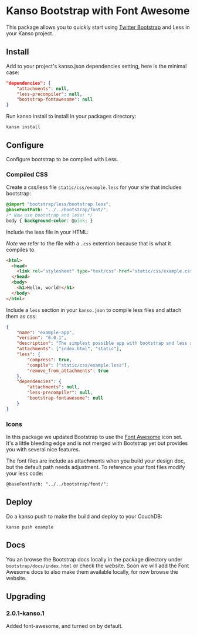 # Kanso Bootstrap with Font Awesome

This package allows you to quickly start using [Twitter
Bootstrap](http://twitter.github.com/bootstrap/) and Less in your Kanso 
project. 

## Install

Add to your project's kanso.json dependencies setting, here is the minimal
case:

```json
"dependencies": {
    "attachments": null,
    "less-precompiler": null,
    "bootstrap-fontawesome": null
}
```

Run kanso install to install in your packages directory:

```
kanso install
```

## Configure 

Configure bootstrap to be compiled with Less.

### Compiled CSS

Create a css/less file `static/css/example.less` for your site that
includes bootstrap:

```css
@import "bootstrap/less/bootstrap.less";
@baseFontPath: "../../bootstrap/font/";
/* Now use bootstrap and less! */
body { background-color: @pink; }
```

Include the less file in your HTML:

*Note* we refer to the file with a `.css` extention because that is what it
compiles to.

```html
<html>
  <head>
    <link rel="stylesheet" type="text/css" href="static/css/example.css" />
  </head>
  <body>
    <h1>Hello, world!</h1>
  </body>
</html>
```

Include a `less` section in your `kanso.json` to compile less files and attach
them as css:

```json
{
    "name": "example-app",
    "version": "0.0.1",
    "description": "The simplest possible app with bootstrap and less support.",
    "attachments": ["index.html", "static"],
    "less": {
        "compress": true,
        "compile": ["static/css/example.less"],
        "remove_from_attachments": true
    },
    "dependencies": {
        "attachments": null,
        "less-precompiler": null,
        "bootstrap-fontawesome": null
    }
}
```

### Icons

In this package we updated Bootstrap to use the [Font
Awesome](http://fortawesome.github.com/Font-Awesome/) icon set.  It's a little
bleeding edge and is not merged with Bootstrap yet but provides you with
several nice features.  

The font files are include as attachments when you build your design
doc, but the default path needs adjustment.  To reference your font files
modify your less code:

```
@baseFontPath: "../../bootstrap/font/";
```

## Deploy

Do a kanso push to make the build and deploy to your CouchDB:

```
kanso push example
```

## Docs

You an browse the Bootstrap docs locally in the package directory under
`bootstrap/docs/index.html` or check the website.  Soon we will add the Font
Awesome docs to also make them available locally, for now browse the website.

## Upgrading

### 2.0.1-kanso.1

Added font-awesome, and turned on by default. 

